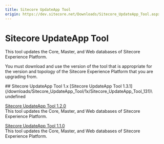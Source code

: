 ```yaml
---
title: Sitecore UpdateApp Tool
origin: https://dev.sitecore.net/Downloads/Sitecore_UpdateApp_Tool.aspx
---
```


# Sitecore UpdateApp Tool

This tool updates the Core, Master, and Web databases of Sitecore Experience Platform.

You must download and use the version of the tool that is appropriate for the version and topology of the Sitecore Experience Platform that you are upgrading from.

<Card variant='outlineRaised' px={0} mb={8}>
<CardHeader>
## Sitecore UpdateApp Tool 1.x
</CardHeader>
<CardBody>
[Sitecore UpdateApp Tool 1.3.1](/downloads/Sitecore_UpdateApp_Tool/1x/Sitecore_UpdateApp_Tool_131)\
undefined

[Sitecore UpdateApp Tool 1.2.0](/downloads/Sitecore_UpdateApp_Tool/1x/Sitecore_UpdateApp_Tool_120)\
This tool updates the Core, Master, and Web databases of Sitecore Experience Platform.

[Sitecore UpdateApp Tool 1.1.0](/downloads/Sitecore_UpdateApp_Tool/1x/Sitecore_UpdateApp_Tool_110)\
This tool updates the Core, Master, and Web databases of Sitecore Experience Platform.


</CardBody>          
</Card>